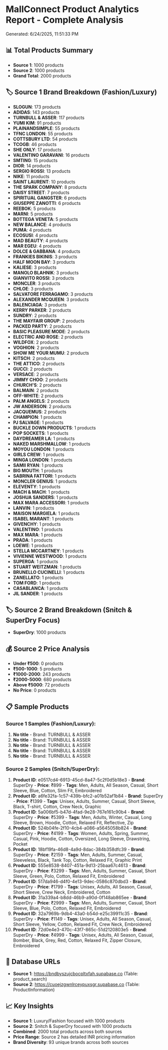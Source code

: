 # MallConnect Product Analytics Report - Complete Analysis
Generated: 6/24/2025, 11:51:33 PM

## 📊 Total Products Summary
- **Source 1**: 1000 products
- **Source 2**: 1000 products  
- **Grand Total**: 2000 products

## 🏷️ Source 1 Brand Breakdown (Fashion/Luxury)
- **SLOGUN**: 173 products
- **ADIDAS**: 143 products
- **TURNBULL & ASSER**: 117 products
- **YUMI KIM**: 91 products
- **PLAINANDSIMPLE**: 55 products
- **TFNC LONDON**: 55 products
- **COTTSBURY LTD**: 54 products
- **TCOGB**: 46 products
- **SHE ONLY**: 17 products
- **VALENTINO GARAVANI**: 16 products
- **SMTING**: 15 products
- **DIOR**: 14 products
- **SERGIO ROSSI**: 13 products
- **NIKE**: 11 products
- **SAINT LAURENT**: 10 products
- **THE SPARK COMPANY**: 8 products
- **DAISY STREET**: 7 products
- **SPIRITUAL GANGSTER**: 6 products
- **GIUSEPPE ZANOTTI**: 6 products
- **REEBOK**: 5 products
- **MARNI**: 5 products
- **BOTTEGA VENETA**: 5 products
- **NEW BALANCE**: 4 products
- **PUMA**: 4 products
- **ECOSUSI**: 4 products
- **MAD BEAUTY**: 4 products
- **MAR EGEU**: 4 products
- **DOLCE & GABBANA**: 4 products
- **FRANKIES BIKINIS**: 3 products
- **HALF MOON BAY**: 3 products
- **KALIESE**: 3 products
- **MANOLO BLAHNIK**: 3 products
- **GIANVITO ROSSI**: 3 products
- **MONCLER**: 3 products
- **CHLOE**: 3 products
- **SALVATORE FERRAGAMO**: 3 products
- **ALEXANDER MCQUEEN**: 3 products
- **BALENCIAGA**: 3 products
- **KERRY PARKER**: 2 products
- **SUNDRY**: 2 products
- **THE MAYFAIR GROUP**: 2 products
- **PACKED PARTY**: 2 products
- **BASIC PLEASURE MODE**: 2 products
- **ELECTRIC AND ROSE**: 2 products
- **WILDFOX**: 2 products
- **VOGHION**: 2 products
- **SHOW ME YOUR MUMU**: 2 products
- **KITSCH**: 2 products
- **THE ATTICO**: 2 products
- **GUCCI**: 2 products
- **VERSACE**: 2 products
- **JIMMY CHOO**: 2 products
- **CHURCH'S**: 2 products
- **BALMAIN**: 2 products
- **OFF-WHITE**: 2 products
- **PALM ANGELS**: 2 products
- **JW ANDERSON**: 2 products
- **JACQUEMUS**: 2 products
- **CHAMPION**: 1 products
- **PJ SALVAGE**: 1 products
- **BUCKLE DOWN PRODUCTS**: 1 products
- **POP SOCKETS**: 1 products
- **DAYDREAMER LA**: 1 products
- **NAKED MARSHMALLOW**: 1 products
- **MOYOU LONDON**: 1 products
- **GIRLS CREW**: 1 products
- **MINGA LONDON**: 1 products
- **SAMII RYAN**: 1 products
- **BIG MOUTH**: 1 products
- **SABRINA FATTORI**: 1 products
- **MONCLER GENIUS**: 1 products
- **ELEVENTY**: 1 products
- **MACH & MACH**: 1 products
- **JOSHUA SANDERS**: 1 products
- **MAX MARA ACCESSORI**: 1 products
- **LANVIN**: 1 products
- **MAISON MARGIELA**: 1 products
- **ISABEL MARANT**: 1 products
- **GIVENCHY**: 1 products
- **VALENTINO**: 1 products
- **MAX MARA**: 1 products
- **PRADA**: 1 products
- **LOEWE**: 1 products
- **STELLA MCCARTNEY**: 1 products
- **VIVIENNE WESTWOOD**: 1 products
- **SUPERGA**: 1 products
- **STUART WEITZMAN**: 1 products
- **BRUNELLO CUCINELLI**: 1 products
- **ZANELLATO**: 1 products
- **TOM FORD**: 1 products
- **CASABLANCA**: 1 products
- **JIL SANDER**: 1 products

## 🏷️ Source 2 Brand Breakdown (Snitch & SuperDry Focus)
- **SuperDry**: 1000 products

## 💰 Source 2 Price Analysis
- **Under ₹500**: 0 products
- **₹500-1000**: 5 products
- **₹1000-2000**: 243 products
- **₹2000-5000**: 680 products
- **Above ₹5000**: 72 products
- **No Price**: 0 products

## 📋 Sample Products

### Source 1 Samples (Fashion/Luxury):
1. **No title** - Brand: TURNBULL & ASSER
2. **No title** - Brand: TURNBULL & ASSER
3. **No title** - Brand: TURNBULL & ASSER
4. **No title** - Brand: TURNBULL & ASSER
5. **No title** - Brand: TURNBULL & ASSER

### Source 2 Samples (Snitch/SuperDry):
1. **Product ID**: e0517cd4-6913-45cd-8a47-5c2f0d5b18e3 - **Brand**: SuperDry - **Price**: ₹899 - **Tags**: Men, Adults, All Season, Casual, Short Sleeve, Blue, Cotton, Slim Fit, Embroidered
2. **Product ID**: a6fe32fa-1c57-439b-bfc2-a01b52af1b84 - **Brand**: SuperDry - **Price**: ₹1399 - **Tags**: Unisex, Adults, Summer, Casual, Short Sleeve, Black, T-shirt, Cotton, Crew Neck, Graphic
3. **Product ID**: 5a006bf5-b47d-4fad-9e28-767e161c90b4 - **Brand**: SuperDry - **Price**: ₹5399 - **Tags**: Men, Adults, Winter, Casual, Long Sleeve, Brown, Hoodie, Cotton, Relaxed Fit, Reflective, Zip
4. **Product ID**: 524b04fe-2f10-4cb4-a086-a5645058b824 - **Brand**: SuperDry - **Price**: ₹4199 - **Tags**: Women, Adults, Spring, Summer, Casual, Pink, Hoodie, Cotton, Oversized, Long Sleeve, Drawstring, Pocket
5. **Product ID**: 18bf19fa-46d8-4a9d-8dac-384b358dfc39 - **Brand**: SuperDry - **Price**: ₹2159 - **Tags**: Men, Adults, Summer, Casual, Sleeveless, Black, Tank Top, Cotton, Relaxed Fit, Graphic Print
6. **Product ID**: 555e8538-8407-451a-9d13-25baa67c4613 - **Brand**: SuperDry - **Price**: ₹3299 - **Tags**: Men, Adults, Summer, Casual, Short Sleeve, Green, Polo, Cotton, Relaxed Fit, Embroidered
7. **Product ID**: 517da946-d4f0-4e13-9dec-0586c870dbd3 - **Brand**: SuperDry - **Price**: ₹1799 - **Tags**: Unisex, Adults, All Season, Casual, Short Sleeve, Crew Neck, Embroidered, Cotton
8. **Product ID**: 31a339a4-b8dd-46b9-a90d-0f148ab865ee - **Brand**: SuperDry - **Price**: ₹2999 - **Tags**: Men, Adults, Summer, Casual, Short Sleeve, Blue, Polo, Cotton, Relaxed Fit, Embroidered
9. **Product ID**: 32a7969b-9db4-43a0-b54d-e25c39911c35 - **Brand**: SuperDry - **Price**: ₹1149 - **Tags**: Unisex, Adults, All Season, Casual, Short Sleeve, Yellow, Cotton, Relaxed Fit, Crew Neck, Embroidered
10. **Product ID**: 72d0e4e3-470c-43f7-865c-51d2120803e5 - **Brand**: SuperDry - **Price**: ₹4999 - **Tags**: Unisex, Adults, All Season, Casual, Bomber, Black, Grey, Red, Cotton, Relaxed Fit, Zipper Closure, Embroidered

## 🔗 Database URLs
- **Source 1**: https://bndbyszujcbocpltxfah.supabase.co (Table: product_search)
- **Source 2**: https://cuoejzgwnlrceypuxsgr.supabase.co (Table: ProductInformation)

## 📈 Key Insights
- **Source 1**: Luxury/Fashion focused with 1000 products
- **Source 2**: Snitch & SuperDry focused with 1000 products
- **Combined**: 2000 total products across both sources
- **Price Range**: Source 2 has detailed INR pricing information
- **Brand Diversity**: 93 unique brands across both sources
